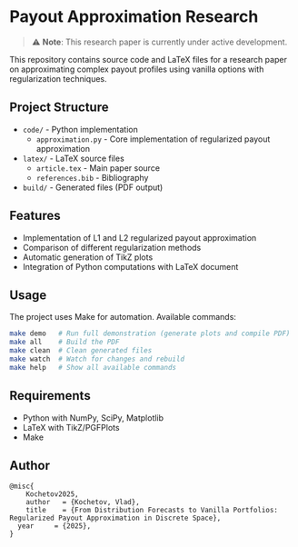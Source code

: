 # Payout Approximation Research

> ⚠️ **Note**: This research paper is currently under active development.

This repository contains source code and LaTeX files for a research paper on approximating complex payout profiles using vanilla options with regularization techniques.

## Project Structure

- `code/` - Python implementation
  - `approximation.py` - Core implementation of regularized payout approximation
- `latex/` - LaTeX source files
  - `article.tex` - Main paper source
  - `references.bib` - Bibliography
- `build/` - Generated files (PDF output)

## Features

- Implementation of L1 and L2 regularized payout approximation
- Comparison of different regularization methods
- Automatic generation of TikZ plots
- Integration of Python computations with LaTeX document

## Usage

The project uses Make for automation. Available commands:

```bash
make demo   # Run full demonstration (generate plots and compile PDF)
make all    # Build the PDF
make clean  # Clean generated files
make watch  # Watch for changes and rebuild
make help   # Show all available commands
```

## Requirements

- Python with NumPy, SciPy, Matplotlib
- LaTeX with TikZ/PGFPlots
- Make

## Author

```
@misc{
    Kochetov2025,
    author   = {Kochetov, Vlad},
    title    = {From Distribution Forecasts to Vanilla Portfolios: Regularized Payout Approximation in Discrete Space},
  year     = {2025},
}
```